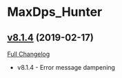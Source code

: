 # MaxDps_Hunter

## [v8.1.4](https://github.com/kaminaris/MaxDps-Hunter/tree/v8.1.4) (2019-02-17)
[Full Changelog](https://github.com/kaminaris/MaxDps-Hunter/compare/v8.1.3...v8.1.4)

- v8.1.4 - Error message dampening  
